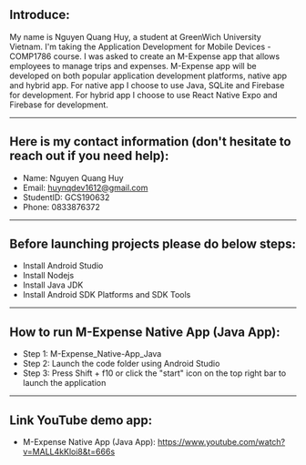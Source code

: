 ## Introduce:
My name is Nguyen Quang Huy, a student at GreenWich University Vietnam. I'm taking the Application Development for Mobile Devices - COMP1786 course. I was asked to create an M-Expense app that allows employees to manage trips and expenses. M-Expense app will be developed on both popular application development platforms, native app and hybrid app.
For native app I choose to use Java, SQLite and Firebase for development. For hybrid app I choose to use React Native Expo and Firebase for development.

---
## Here is my contact information (don't hesitate to reach out if you need help):
- Name: Nguyen Quang Huy
- Email: huynqdev1612@gmail.com
- StudentID: GCS190632
- Phone: 0833876372
---
## Before launching projects please do below steps:
- Install Android Studio
- Install Nodejs
- Install Java JDK
- Install Android SDK Platforms and SDK Tools 
---
## How to run M-Expense Native App (Java App):
- Step 1: M-Expense_Native-App_Java
- Step 2: Launch the code folder using Android Studio
- Step 3: Press Shift + f10 or click the "start" icon on the top right bar to launch the application
---
## Link YouTube demo app:
- M-Expense Native App (Java App): https://www.youtube.com/watch?v=MALL4kKloi8&t=666s
